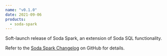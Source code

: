 ```yaml
---
name: "v0.1.0"
date: 2021-09-06
products:
  - soda-spark
---
```


Soft-launch release of Soda Spark, an extension of Soda SQL functionality.

Refer to the <a href="https://github.com/sodadata/soda-spark/blob/main/CHANGELOG.md" target="_blank">Soda Spark Changelog</a> on GitHub for details.